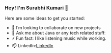 ### Hey! I'm Surabhi Kumari 👋
Here are some ideas to get you started:

- 👯 I’m looking to collaborate on new projects
- 💬 Ask me about Java or any tech related stuff: 
- ⚡ Fun fact: I like listening music while working.
- 📫 LinkedIn:[LinkedIn](###%20Hey!%20I%27m%20Surabhi%20Kumari%20%F0%9F%91%8B%20Here%20are%20some%20ideas%20to%20get%20you%20started:%20%20-%20%F0%9F%91%AF%20I%E2%80%99m%20looking%20to%20collaborate%20on%20new%20projects%20-%20%F0%9F%92%AC%20Ask%20me%20about%20Java%20or%20any%20tech%20related%20stuff:%20%20-%20%E2%9A%A1%20Fun%20fact:%20I%20like%20listening%20music%20while%20working.%20-%F0%9F%93%AB%20LinkedIn%28https://www.linkedin.com/in/surabhi-kumari-a9304b175/%29)
